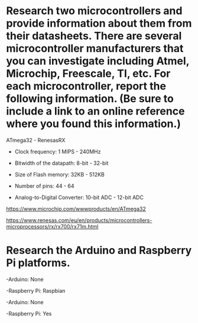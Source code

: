 #    Research two microcontrollers and provide information about them from their datasheets. There are several microcontroller manufacturers that you can investigate including Atmel, Microchip, Freescale, TI, etc. For each microcontroller, report the following information. (Be sure to include a link to an online reference where you found this information.)


   ATmega32 - RenesasRX

- Clock frequency: 1 MIPS - 240MHz

- Bitwidth of the datapath: 8-bit - 32-bit

- Size of Flash memory: 32KB - 512KB

- Number of pins: 44 - 64

- Analog-to-Digital Converter: 10-bit ADC - 12-bit ADC

https://www.microchip.com/wwwproducts/en/ATmega32

https://www.renesas.com/eu/en/products/microcontrollers-microprocessors/rx/rx700/rx71m.html

#    Research the Arduino and Raspberry Pi platforms.

-Arduino: None

-Raspberry Pi: Raspbian

-Arduino: None

-Raspberry Pi: Yes
